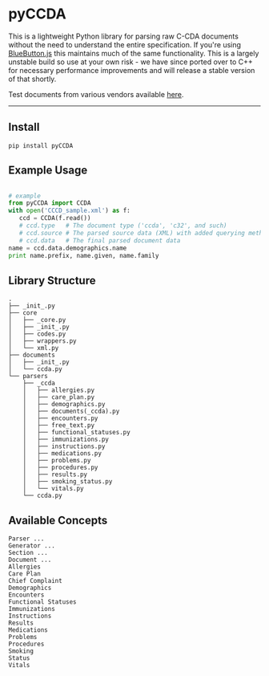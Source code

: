 pyCCDA
===================


This is a lightweight Python library for parsing raw C-CDA documents without the need to understand the entire specification. If you're using [BlueButton.js](https://github.com/blue-button/bluebutton.js/) this maintains much of the same functionality. This is a largely unstable build so use at your own risk - we have since ported over to C++ for necessary performance improvements and will release a stable version of that shortly. 

Test documents from various vendors available [here](https://github.com/jmandel/sample_ccdas).

----------


Install
-------------

`pip install pyCCDA`


Example Usage
-----

```python

# example
from pyCCDA import CCDA
with open('CCCD_sample.xml') as f:
   ccd = CCDA(f.read())
   # ccd.type   # The document type ('ccda', 'c32', and such)
   # ccd.source # The parsed source data (XML) with added querying methods
   # ccd.data   # The final parsed document data
name = ccd.data.demographics.name
print name.prefix, name.given, name.family
```

 Library Structure
-----
```
.
├── _init_.py
├── core
│   ├── _core.py
│   ├── _init_.py
│   ├── codes.py
│   ├── wrappers.py
│   └── xml.py
├── documents
│   ├── _init_.py
│   └── ccda.py
└── parsers
    ├── _ccda
    │   ├── allergies.py
    │   ├── care_plan.py
    │   ├── demographics.py
    │   ├── documents(_ccda).py
    │   ├── encounters.py
    │   ├── free_text.py
    │   ├── functional_statuses.py
    │   ├── immunizations.py
    │   ├── instructions.py
    │   ├── medications.py
    │   ├── problems.py
    │   ├── procedures.py
    │   ├── results.py
    │   ├── smoking_status.py
    │   └── vitals.py
    └── ccda.py
```



Available Concepts
-----
```
Parser ... 
Generator ... 
Section ... 
Document ... 
Allergies
Care Plan
Chief Complaint 
Demographics 
Encounters 
Functional Statuses
Immunizations 
Instructions 
Results 
Medications 
Problems 
Procedures 
Smoking 
Status 
Vitals
```
